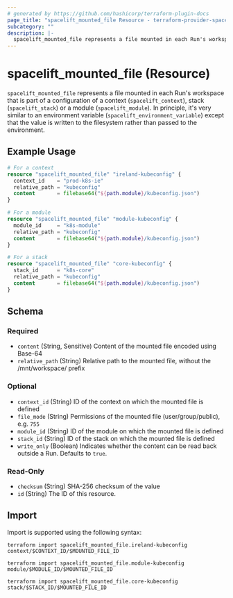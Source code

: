 ```yaml
---
# generated by https://github.com/hashicorp/terraform-plugin-docs
page_title: "spacelift_mounted_file Resource - terraform-provider-spacelift"
subcategory: ""
description: |-
  spacelift_mounted_file represents a file mounted in each Run's workspace that is part of a configuration of a context (spacelift_context), stack (spacelift_stack) or a module (spacelift_module). In principle, it's very similar to an environment variable (spacelift_environment_variable) except that the value is written to the filesystem rather than passed to the environment.
---
```


# spacelift_mounted_file (Resource)

`spacelift_mounted_file` represents a file mounted in each Run's workspace that is part of a configuration of a context (`spacelift_context`), stack (`spacelift_stack`) or a module (`spacelift_module`). In principle, it's very similar to an environment variable (`spacelift_environment_variable`) except that the value is written to the filesystem rather than passed to the environment.

## Example Usage

```terraform
# For a context
resource "spacelift_mounted_file" "ireland-kubeconfig" {
  context_id    = "prod-k8s-ie"
  relative_path = "kubeconfig"
  content       = filebase64("${path.module}/kubeconfig.json")
}

# For a module
resource "spacelift_mounted_file" "module-kubeconfig" {
  module_id     = "k8s-module"
  relative_path = "kubeconfig"
  content       = filebase64("${path.module}/kubeconfig.json")
}

# For a stack
resource "spacelift_mounted_file" "core-kubeconfig" {
  stack_id      = "k8s-core"
  relative_path = "kubeconfig"
  content       = filebase64("${path.module}/kubeconfig.json")
}
```

<!-- schema generated by tfplugindocs -->
## Schema

### Required

- `content` (String, Sensitive) Content of the mounted file encoded using Base-64
- `relative_path` (String) Relative path to the mounted file, without the /mnt/workspace/ prefix

### Optional

- `context_id` (String) ID of the context on which the mounted file is defined
- `file_mode` (String) Permissions of the mounted file (user/group/public), e.g. `755`
- `module_id` (String) ID of the module on which the mounted file is defined
- `stack_id` (String) ID of the stack on which the mounted file is defined
- `write_only` (Boolean) Indicates whether the content can be read back outside a Run. Defaults to `true`.

### Read-Only

- `checksum` (String) SHA-256 checksum of the value
- `id` (String) The ID of this resource.

## Import

Import is supported using the following syntax:

```shell
terraform import spacelift_mounted_file.ireland-kubeconfig context/$CONTEXT_ID/$MOUNTED_FILE_ID

terraform import spacelift_mounted_file.module-kubeconfig module/$MODULE_ID/$MOUNTED_FILE_ID

terraform import spacelift_mounted_file.core-kubeconfig stack/$STACK_ID/$MOUNTED_FILE_ID
```
